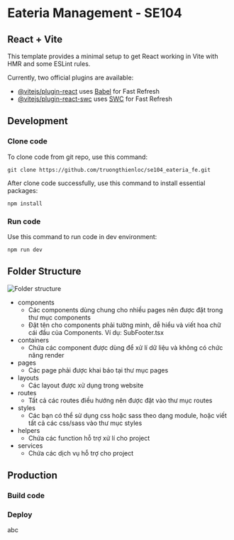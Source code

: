 # Eateria Management - SE104

## React + Vite

This template provides a minimal setup to get React working in Vite with HMR and some ESLint rules.

Currently, two official plugins are available:

- [@vitejs/plugin-react](https://github.com/vitejs/vite-plugin-react/blob/main/packages/plugin-react/README.md) uses [Babel](https://babeljs.io/) for Fast Refresh
- [@vitejs/plugin-react-swc](https://github.com/vitejs/vite-plugin-react-swc) uses [SWC](https://swc.rs/) for Fast Refresh

## Development

### Clone code

To clone code from git repo, use this command:

```shell
git clone https://github.com/truongthienloc/se104_eateria_fe.git
```

After clone code successfully, use this command to install essential packages:

```shell
npm install
```

### Run code

Use this command to run code in dev environment:

```shell
npm run dev
```

## Folder Structure

![Folder structure](/docs/folder_structure.png)

- components
    - Các components dùng chung cho nhiều pages nên được đặt trong thư mục components
    - Đặt tên cho components phải tường minh, dễ hiểu và viết hoa chữ cái đầu của Components. Ví dụ: SubFooter.tsx
- containers
    - Chứa các component được dùng để xử lí dữ liệu và không có chức năng render
- pages
    - Các page phải được khai báo tại thư mục pages
- layouts
    - Các layout được xử dụng trong website
- routes
    - Tất cả các routes điều hướng nên được đặt vào thư mục routes
- styles
    - Các bạn có thể sử dụng css hoặc sass theo dạng module, hoặc viết tất cả các css/sass vào thư mục styles
- helpers
    - Chứa các function hỗ trợ xử lí cho project
- services
    - Chứa các dịch vụ hỗ trợ cho project

## Production

### Build code

### Deploy

abc
